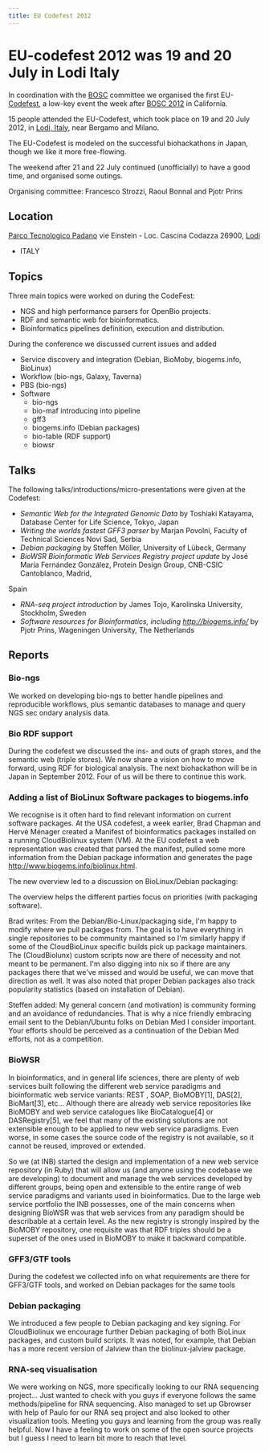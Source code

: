 ```yaml
---
title: EU Codefest 2012
---
```


EU-codefest 2012 was 19 and 20 July in Lodi Italy
=================================================

In coordination with the [BOSC](BOSC "wikilink") committee we organised
the first EU-[Codefest](Codefest "wikilink"), a low-key event the week
after [BOSC 2012](BOSC_2012 "wikilink") in California.

15 people attended the EU-Codefest, which took place on 19 and 20 July
2012, in [Lodi,
Italy](http://www.openstreetmap.org/?lat=45.31&lon=9.508&zoom=10&layers=M),
near Bergamo and Milano.

The EU-Codefest is modeled on the successful biohackathons in Japan,
though we like it more free-flowing.

The weekend after 21 and 22 July continued (unofficially) to have a good
time, and organised some outings.

Organising committee: Francesco Strozzi, Raoul Bonnal and Pjotr Prins

Location
--------

[Parco Tecnologico Padano](http://www.tecnoparco.org/) vie Einstein -
Loc. Cascina Codazza 26900,
[Lodi](http://www.openstreetmap.org/?lat=45.31&lon=9.508&zoom=10&layers=M)
- ITALY

Topics
------

Three main topics were worked on during the CodeFest:

-   NGS and high performance parsers for OpenBio projects.
-   RDF and semantic web for bioinformatics.
-   Bioinformatics pipelines definition, execution and distribution.

During the conference we discussed current issues and added

-   Service discovery and integration (Debian, BioMoby,
    biogems.info, BioLinux)
-   Workflow (bio-ngs, Galaxy, Taverna)
-   PBS (bio-ngs)
-   Software
    -   bio-ngs
    -   bio-maf introducing into pipeline
    -   gff3
    -   biogems.info (Debian packages)
    -   bio-table (RDF support)
    -   biowsr

Talks
-----

The following talks/introductions/micro-presentations were given at the
Codefest:

-   *Semantic Web for the Integrated Genomic Data* by Toshiaki Katayama,
    Database Center for Life Science, Tokyo, Japan
-   *Writing the worlds fastest GFF3 parser* by Marjan Povolni, Faculty
    of Technical Sciences Novi Sad, Serbia
-   *Debian packaging* by Steffen Möller, University of Lübeck, Germany
-   *BioWSR Bioinformatic Web Services Registry project update* by José
    María Fernández González, Protein Design Group, CNB-CSIC
    Cantoblanco, Madrid,

Spain

-   *RNA-seq project introduction* by James Tojo, Karolinska University,
    Stockholm, Sweden
-   *Software resources for Bioinformatics, including
    <http://biogems.info/>* by Pjotr Prins, Wageningen University, The
    Netherlands

Reports
-------

### Bio-ngs

We worked on developing bio-ngs to better handle pipelines and
reproducible workflows, plus semantic databases to manage and query NGS
sec ondary analysis data.

### Bio RDF support

During the codefest we discussed the ins- and outs of graph stores, and
the semantic web (triple stores). We now share a vision on how to move
forward, using RDF for biological analysis. The next biohackathon will
be in Japan in September 2012. Four of us will be there to continue this
work.

### Adding a list of BioLinux Software packages to biogems.info

We recognise is it often hard to find relevant information on current
software packages. At the USA codefest, a week earlier, Brad Chapman and
Hervé Ménager created a Manifest of bioinformatics packages installed on
a running CloudBiolinux system (VM). At the EU codefest a web
representation was created that parsed the manifest, pulled some more
information from the Debian package information and generates the page
<http://www.biogems.info/biolinux.html>.

The new overview led to a discussion on BioLinux/Debian packaging:

The overview helps the different parties focus on priorities (with
packaging software).

Brad writes: From the Debian/Bio-Linux/packaging side, I'm happy to
modify where we pull packages from. The goal is to have everything in
single repositories to be community maintained so I'm similarly happy if
some of the CloudBioLinux specific builds pick up package maintainers.
The (CloudBiolunx) custom scripts now are there of necessity and not
meant to be permanent. I'm also digging into nix so if there are any
packages there that we've missed and would be useful, we can move that
direction as well. It was also noted that proper Debian packages also
track popularity statistics (based on installation of Debian).

Steffen added: My general concern (and motivation) is community forming
and an avoidance of redundancies. That is why a nice friendly embracing
email sent to the Debian/Ubuntu folks on Debian Med I consider
important. Your efforts should be perceived as a continuation of the
Debian Med efforts, not as a competition.

### BioWSR

In bioinformatics, and in general life sciences, there are plenty of web
services built following the different web service paradigms and
bioinformatic web service variants: REST , SOAP, BioMOBY\[1\], DAS\[2\],
BioMart\[3\], etc... Although there are already web service repositories
like BioMOBY and web service catalogues like BioCatalogue\[4\] or
DASRegistry\[5\], we feel that many of the existing solutions are not
extensible enough to be applied to new web service paradigms. Even
worse, in some cases the source code of the registry is not available,
so it cannot be reused, improved or extended.

So we (at INB) started the design and implementation of a new web
service repository (in Ruby) that will allow us (and anyone using the
codebase we are developing) to document and manage the web services
developed by different groups, being open and extensible to the entire
range of web service paradigms and variants used in bioinformatics. Due
to the large web service portfolio the INB possesses, one of the main
concerns when designing BioWSR was that web services from any paradigm
should be describable at a certain level. As the new registry is
strongly inspired by the BioMOBY repository, one requisite was that RDF
triples should be a superset of the ones used in BioMOBY to make it
backward compatible.

### GFF3/GTF tools

During the codefest we collected info on what requirements are there for
GFF3/GTF tools, and worked on Debian packages for the same tools

### Debian packaging

We introduced a few people to Debian packaging and key signing. For
CloudBiolinux we encourage further Debian packaging of both BioLinux
packages, and custom build scripts. It was noted, for example, that
Debian has a more recent version of Jalview than the biolinux-jalview
package.

### RNA-seq visualisation

We were working on NGS, more specifically looking to our RNA sequencing
project... Just wanted to check with you guys if everyone follows the
same methods/pipeline for RNA sequencing. Also managed to set up
Gbrowser with help of Paulo for our RNA seq project and also looked to
other visualization tools. Meeting you guys and learning from the group
was really helpful. Now I have a feeling to work on some of the open
source projects but I guess I need to learn bit more to reach that
level.
